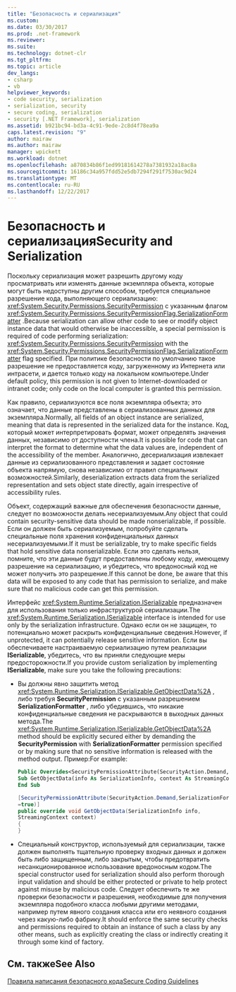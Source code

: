 ```yaml
---
title: "Безопасность и сериализация"
ms.custom: 
ms.date: 03/30/2017
ms.prod: .net-framework
ms.reviewer: 
ms.suite: 
ms.technology: dotnet-clr
ms.tgt_pltfrm: 
ms.topic: article
dev_langs:
- csharp
- vb
helpviewer_keywords:
- code security, serialization
- serialization, security
- secure coding, serialization
- security [.NET Framework], serialization
ms.assetid: b921bc94-bd3a-4c91-9ede-2c8d4f78ea9a
caps.latest.revision: "9"
author: mairaw
ms.author: mairaw
manager: wpickett
ms.workload: dotnet
ms.openlocfilehash: a870834b86f1ed99181614278a7381932a18ac8a
ms.sourcegitcommit: 16186c34a957fdd52e5db7294f291f7530ac9d24
ms.translationtype: MT
ms.contentlocale: ru-RU
ms.lasthandoff: 12/22/2017
---
```

# <a name="security-and-serialization"></a><span data-ttu-id="e666d-102">Безопасность и сериализация</span><span class="sxs-lookup"><span data-stu-id="e666d-102">Security and Serialization</span></span>
<span data-ttu-id="e666d-103">Поскольку сериализация может разрешить другому коду просматривать или изменять данные экземпляра объекта, которые могут быть недоступны другим способом, требуется специальное разрешение кода, выполняющего сериализацию: <xref:System.Security.Permissions.SecurityPermission> с указанным флагом <xref:System.Security.Permissions.SecurityPermissionFlag.SerializationFormatter> .</span><span class="sxs-lookup"><span data-stu-id="e666d-103">Because serialization can allow other code to see or modify object instance data that would otherwise be inaccessible, a special permission is required of code performing serialization: <xref:System.Security.Permissions.SecurityPermission> with the <xref:System.Security.Permissions.SecurityPermissionFlag.SerializationFormatter> flag specified.</span></span> <span data-ttu-id="e666d-104">При политике безопасности по умолчанию такое разрешение не предоставляется коду, загруженному из Интернета или интрасети, и дается только коду на локальном компьютере.</span><span class="sxs-lookup"><span data-stu-id="e666d-104">Under default policy, this permission is not given to Internet-downloaded or intranet code; only code on the local computer is granted this permission.</span></span>  
  
 <span data-ttu-id="e666d-105">Как правило, сериализуются все поля экземпляра объекта; это означает, что данные представлены в сериализованных данных для экземпляра.</span><span class="sxs-lookup"><span data-stu-id="e666d-105">Normally, all fields of an object instance are serialized, meaning that data is represented in the serialized data for the instance.</span></span> <span data-ttu-id="e666d-106">Код, который может интерпретировать формат, может определять значения данных, независимо от доступности члена.</span><span class="sxs-lookup"><span data-stu-id="e666d-106">It is possible for code that can interpret the format to determine what the data values are, independent of the accessibility of the member.</span></span> <span data-ttu-id="e666d-107">Аналогично, десериализация извлекает данные из сериализованного представления и задает состояние объекта напрямую, снова независимо от правил специальных возможностей.</span><span class="sxs-lookup"><span data-stu-id="e666d-107">Similarly, deserialization extracts data from the serialized representation and sets object state directly, again irrespective of accessibility rules.</span></span>  
  
 <span data-ttu-id="e666d-108">Объект, содержащий важные для обеспечения безопасности данные, следует по возможности делать несериализуемым.</span><span class="sxs-lookup"><span data-stu-id="e666d-108">Any object that could contain security-sensitive data should be made nonserializable, if possible.</span></span> <span data-ttu-id="e666d-109">Если он должен быть сериализуемым, попробуйте сделать специальные поля хранения конфиденциальных данных несериализуемыми.</span><span class="sxs-lookup"><span data-stu-id="e666d-109">If it must be serializable, try to make specific fields that hold sensitive data nonserializable.</span></span> <span data-ttu-id="e666d-110">Если это сделать нельзя, помните, что эти данные будут предоставлены любому коду, имеющему разрешение на сериализацию, и убедитесь, что вредоносный код не может получить это разрешение.</span><span class="sxs-lookup"><span data-stu-id="e666d-110">If this cannot be done, be aware that this data will be exposed to any code that has permission to serialize, and make sure that no malicious code can get this permission.</span></span>  
  
 <span data-ttu-id="e666d-111">Интерфейс <xref:System.Runtime.Serialization.ISerializable> предназначен для использования только инфраструктурой сериализации.</span><span class="sxs-lookup"><span data-stu-id="e666d-111">The <xref:System.Runtime.Serialization.ISerializable> interface is intended for use only by the serialization infrastructure.</span></span> <span data-ttu-id="e666d-112">Однако если он не защищен, то потенциально может раскрыть конфиденциальные сведения.</span><span class="sxs-lookup"><span data-stu-id="e666d-112">However, if unprotected, it can potentially release sensitive information.</span></span> <span data-ttu-id="e666d-113">Если вы обеспечиваете настраиваемую сериализацию путем реализации **ISerializable**, убедитесь, что вы приняли следующие меры предосторожности.</span><span class="sxs-lookup"><span data-stu-id="e666d-113">If you provide custom serialization by implementing **ISerializable**, make sure you take the following precautions:</span></span>  
  
-   <span data-ttu-id="e666d-114">Вы должны явно защитить метод <xref:System.Runtime.Serialization.ISerializable.GetObjectData%2A> , либо требуя **SecurityPermission** с указанным разрешением **SerializationFormatter** , либо убедившись, что никакие конфиденциальные сведения не раскрываются в выходных данных метода.</span><span class="sxs-lookup"><span data-stu-id="e666d-114">The <xref:System.Runtime.Serialization.ISerializable.GetObjectData%2A> method should be explicitly secured either by demanding the **SecurityPermission** with **SerializationFormatter** permission specified or by making sure that no sensitive information is released with the method output.</span></span> <span data-ttu-id="e666d-115">Пример:</span><span class="sxs-lookup"><span data-stu-id="e666d-115">For example:</span></span>  
  
    ```vb  
    Public Overrides<SecurityPermissionAttribute(SecurityAction.Demand, SerializationFormatter := True)>  _  
    Sub GetObjectData(info As SerializationInfo, context As StreamingContext)  
    End Sub  
    ```  
  
    ```csharp  
    [SecurityPermissionAttribute(SecurityAction.Demand,SerializationFormatter   
    =true)]  
    public override void GetObjectData(SerializationInfo info,   
    StreamingContext context)  
    {  
    }  
    ```  
  
-   <span data-ttu-id="e666d-116">Специальный конструктор, используемый для сериализации, также должен выполнять тщательную проверку входных данных и должен быть либо защищенным, либо закрытым, чтобы предотвратить несанкционированное использование вредоносным кодом.</span><span class="sxs-lookup"><span data-stu-id="e666d-116">The special constructor used for serialization should also perform thorough input validation and should be either protected or private to help protect against misuse by malicious code.</span></span> <span data-ttu-id="e666d-117">Следует обеспечить те же проверки безопасности и разрешения, необходимые для получения экземпляра подобного класса любыми другими методами, например путем явного создания класса или его неявного создания через какую-либо фабрику.</span><span class="sxs-lookup"><span data-stu-id="e666d-117">It should enforce the same security checks and permissions required to obtain an instance of such a class by any other means, such as explicitly creating the class or indirectly creating it through some kind of factory.</span></span>  
  
## <a name="see-also"></a><span data-ttu-id="e666d-118">См. также</span><span class="sxs-lookup"><span data-stu-id="e666d-118">See Also</span></span>  
 [<span data-ttu-id="e666d-119">Правила написания безопасного кода</span><span class="sxs-lookup"><span data-stu-id="e666d-119">Secure Coding Guidelines</span></span>](../../../docs/standard/security/secure-coding-guidelines.md)
